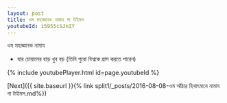 ```yaml
---
layout: post
title: ওম মহাজ্ঞানভ নামায গা টাইমস
youtubeId: i5955cSJnIY
---
```

 
 
 ওম মহাজ্ঞানভ নামায  
 
 -  যার চোয়ালের হাড় খুব বড় (তিনি পুরো বিশ্বকে গ্রাস করতে পারেন) 
 
  
 
  
 
 
 
 
 
 


{% include youtubePlayer.html id=page.youtubeId %}
 
[Next]({{ site.baseurl }}{% link  split1/_posts/2016-08-08-ওম আঁঠার হিথাৎমানে নামায গা টাইমস.md%})
 
